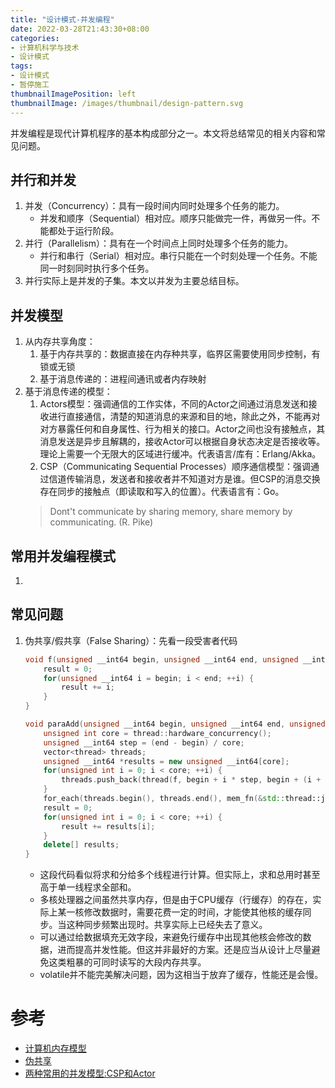 ```yaml
---
title: "设计模式-并发编程"
date: 2022-03-28T21:43:30+08:00
categories:
- 计算机科学与技术
- 设计模式
tags:
- 设计模式
- 暂停施工
thumbnailImagePosition: left
thumbnailImage: /images/thumbnail/design-pattern.svg
---
```

并发编程是现代计算机程序的基本构成部分之一。本文将总结常见的相关内容和常见问题。
<!--more-->
## 并行和并发
1. 并发（Concurrency）：具有一段时间内同时处理多个任务的能力。
    - 并发和顺序（Sequential）相对应。顺序只能做完一件，再做另一件。不能都处于运行阶段。
1. 并行（Parallelism）：具有在一个时间点上同时处理多个任务的能力。
    - 并行和串行（Serial）相对应。串行只能在一个时刻处理一个任务。不能同一时刻同时执行多个任务。
1. 并行实际上是并发的子集。本文以并发为主要总结目标。

## 并发模型
1. 从内存共享角度：
    1. 基于内存共享的：数据直接在内存种共享，临界区需要使用同步控制，有锁或无锁
    1. 基于消息传递的：进程间通讯或者内存映射
1. 基于消息传递的模型：
    1. Actors模型：强调通信的工作实体，不同的Actor之间通过消息发送和接收进行直接通信，清楚的知道消息的来源和目的地，除此之外，不能再对对方暴露任何和自身属性、行为相关的接口。Actor之间也没有接触点，其消息发送是异步且解耦的，接收Actor可以根据自身状态决定是否接收等。理论上需要一个无限大的区域进行缓冲。代表语言/库有：Erlang/Akka。
    1. CSP（Communicating Sequential Processes）顺序通信模型：强调通过信道传输消息，发送者和接收者并不知道对方是谁。但CSP的消息交换存在同步的接触点（即读取和写入的位置）。代表语言有：Go。
    > Dont't communicate by sharing memory, share memory by communicating. (R. Pike)

## 常用并发编程模式
1. 
## 常见问题
1. 伪共享/假共享（False Sharing）：先看一段受害者代码
    ```cpp
    void f(unsigned __int64 begin, unsigned __int64 end, unsigned __int64 &result) noexcept {
        result = 0;
        for(unsigned __int64 i = begin; i < end; ++i) {
            result += i;
        }
    }

    void paraAdd(unsigned __int64 begin, unsigned __int64 end, unsigned __int64 &result) {
        unsigned int core = thread::hardware_concurrency();
        unsigned __int64 step = (end - begin) / core;
        vector<thread> threads;
        unsigned __int64 *results = new unsigned __int64[core];
        for(unsigned int i = 0; i < core; ++i) {
            threads.push_back(thread(f, begin + i * step, begin + (i + 1) * step, ref(result[i])));
        }
        for_each(threads.begin(), threads.end(), mem_fn(&std::thread::join));
        result = 0;
        for(unsigned int i = 0; i < core; ++i) {
            result += results[i];
        }
        delete[] results;
    }
    ```
    - 这段代码看似将求和分给多个线程进行计算。但实际上，求和总用时甚至高于单一线程求全部和。
    - 多核处理器之间虽然共享内存，但是由于CPU缓存（行缓存）的存在，实际上某一核修改数据时，需要花费一定的时间，才能使其他核的缓存同步。当这种同步频繁出现时。共享实际上已经失去了意义。
    - 可以通过给数据填充无效字段，来避免行缓存中出现其他核会修改的数据，进而提高并发性能。但这并非最好的方案。还是应当从设计上尽量避免这类粗暴的可同时读写的大段内存共享。
    - volatile并不能完美解决问题，因为这相当于放弃了缓存，性能还是会慢。
# 参考
- [计算机内存模型](https://blog.csdn.net/weixin_48024348/article/details/113926049)
- [伪共享](https://zhuanlan.zhihu.com/p/124974025)
- [两种常用的并发模型:CSP和Actor](https://blog.csdn.net/sixdaycoder/article/details/90751972)